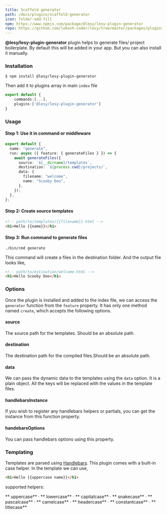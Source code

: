 ```yaml
---
title: Scaffold generator
path: /docs/plugins/scaffold-generator
icon: folder-add-fill
npm: https://www.npmjs.com/package/@lesy/lesy-plugin-generator
repo: https://github.com/lokesh-coder/lesy/tree/master/packages/plugins/lesy-plugin-generator
---
```


**@lesy/lesy-plugin-generator** plugin helps to generate files/ project boilerplate. By default this will be added in your app. But you can also install it manually.

### Installation

```shell
$ npm install @lesy/lesy-plugin-generator
```

Then add it to plugins array in main `index` file

```typescript
export default {
    commands:[...],
    plugins:['@lesy/lesy-plugin-generator']
}
```

### Usage

#### Step 1: Use it in command or middleware

```typescript
export default {
  name: "generate",
  run: async ({ feature: { generateFiles } }) => {
    await generateFiles({
      source: `${__dirname}/templates`,
      destination: `${process.cwd}/projects/`,
      data: {
        filename: "welcome",
        name: "Scooby Doo",
      },
    });
  },
};
```

#### Step 2: Create source templates

```html
<!-- path/to/templates/{{filename}}.html -->
<h1>Hello {{name}}</h1>
```

#### Step 3: Run command to generate files

```shell
./bin/cmd generate
```

This command will create a files in the destination folder. And the output file looks like,

```html
<!-- path/to/estination/welcome.html -->
<h1>Hello Scooby Doo</h1>
```

### Options

Once the plugin is installed and added to the index file, we can access the `generator` function from the `feature` property. It has only one method named `create`, which accepts the following options.

#### source

The source path for the templates. Should be an absolute path.

#### destination

The destination path for the compiled files.Should be an absolute path.

#### data

We can pass the dynamic data to the templates using the `data` option. It is a plain object. All the keys will be replaced with the values in the template files.

#### handlebarsInstance

If you wish to register any handlebars helpers or partials, you can get the instance from this function property.

#### handebarsOptions

You can pass handlebars options using this property.

### Templating

Templates are parsed using [Handlebars](https://handlebarsjs.com/guide/). This plugin comes with a built-in case helper. In the template we can use,

```html
<h1>Hello {{uppercase name}}</h1>
```

supported helpers:

** uppercase** &middot; ** lowercase** &middot; ** capitalcase** &middot; ** snakecase** &middot; ** pascalcase** &middot; ** camelcase** &middot; ** headercase** &middot; ** constantcase** &middot; ** titlecase**

